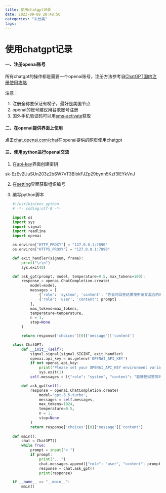 ```yaml
---
title: 使用chatgpt记录
date: 2023-09-08 20:48:56
categories: "未分类"
tags:
---
```


# 使用chatgpt记录

#### 一、注册openai账号

所有chatgpt的操作都是需要一个openai账号，注册方法参考自[ChatGPT国内注册使用攻略](https://zblogs.top/how-to-register-openai-chatgpt-in-china/)

注意：

1. 注册全称要保证有梯子，最好是美国节点
2. openai的账号建议用谷歌账号注册
3. 国外手机验证码可以用[sms-activate](https://sms-activate.org/)获取



#### 二、在openai提供界面上使用

点击[chat.openai.com/chat](https://chat.openai.com/chat)在openai提供的网页使用chatgpt



#### 三、使用python进行openai交流

1. 在[api-key](https://platform.openai.com/account/api-keys)界面创建密钥

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

2. 在[setting](https://platform.openai.com/account/org-settings)界面获取组织编号

3. 编写python脚本

    ```python
    #!/usr/bin/env python
    # -*- coding:utf-8 -*-
    
    import os
    import sys
    import signal
    import readline
    import openai
    
    os.environ["HTTP_PROXY"] = "127.0.0.1:7890"
    os.environ["HTTPS_PROXY"] = "127.0.0.1:7890"
    
    def exit_handler(signum, frame):
        print("\r\n")
        sys.exit(0)
    
    def ask_gpt(prompt, model, temperature=0.5, max_tokens=100):
        response = openai.ChatCompletion.create(
            model=model,
            messages = [
                {'role': 'system', 'content': '你会将回答结果按中英文混合的格式输出'},
                {'role': 'user', 'content': prompt}
            ],
            max_tokens=max_tokens,
            temperature=temperature,
            n = 1,
            stop=None
        )
    
        return response['choices'][0]['message']['content']
    
    class ChatGPT:
        def __init__(self):
            signal.signal(signal.SIGINT, exit_handler)
            openai.api_key = os.getenv('OPENAI_API_KEY')
            if not openai.api_key:
                print("Please set your OPENAI_API_KEY environment variable.")
                sys.exit(1)
            self.messages = [{"role": "system", "content": "能够把回答同时翻译成中文和英文"}]
    
        def ask_gpt(self):
            response = openai.ChatCompletion.create(
                model='gpt-3.5-turbo',
                messages = self.messages,
                max_tokens=1024,
                temperature=0.5,
                n = 1,
                stop=None
            )
            return response['choices'][0]['message']['content']
        
    def main():
        chat = ChatGPT()
        while True:
            prompt = input("> ")
            if prompt:
                print("...")
                chat.messages.append({"role": "user", "content": prompt})
                response = chat.ask_gpt()
                print(response)
    
    if __name__ == "__main__":
        main()
    ```

